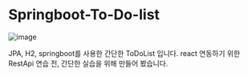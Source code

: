 # Springboot-To-Do-list
![image](https://github.com/hellokms8828/Springboot-To-Do-list/assets/66521935/3db21e20-3c1b-4033-bcb2-9cbf4b6bd142)


JPA, H2, springboot를 사용한 간단한 ToDoList 입니다.
react 연동하기 위한 RestApi 연습 전, 간단한 실습을 위해 만들어 봤습니다.

